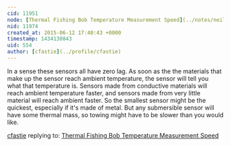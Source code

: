 ```yaml
---
cid: 11951
node: [Thermal Fishing Bob Temperature Measurement Speed](../notes/neilhendrick/06-11-2015/thermal-fishing-bob-temperature-measurement-speed)
nid: 11974
created_at: 2015-06-12 17:40:43 +0000
timestamp: 1434130843
uid: 554
author: [cfastie](../profile/cfastie)
---
```


In a sense these sensors all have zero lag. As soon as the the materials that make up the sensor reach ambient temperature, the sensor will tell you what that temperature is. Sensors made from conductive materials will reach ambient temperature faster, and sensors made from very little material will reach ambient faster.  So the smallest sensor might be the quickest, especially if it's made of metal. But any submersible sensor will have some thermal mass, so towing might have to be slower than you would like. 

[cfastie](../profile/cfastie) replying to: [Thermal Fishing Bob Temperature Measurement Speed](../notes/neilhendrick/06-11-2015/thermal-fishing-bob-temperature-measurement-speed)

